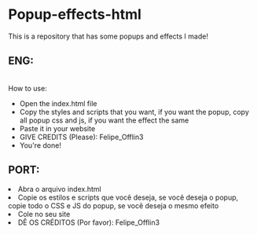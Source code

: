 # Popup-effects-html
This is a repository that has some popups and effects I made!



<h2>ENG:</h2> <br>
How to use: <br>
<ul>
  <li>Open the index.html file</li>
  <li>Copy the styles and scripts that you want, if you want the popup, copy all popup css and js, if you want the effect the same</li>
  <li>Paste it in your website</li>
  <li class="destaque">GIVE CREDITS (Please): Felipe_Offlin3</li>
  <li>You're done!</li>
</ul>

<h2>PORT:</h2
<ul>
  <li>Abra o arquivo index.html</li>
  <li>Copie os estilos e scripts que você deseja, se você deseja o popup, copie todo o CSS e JS do popup, se você deseja o mesmo efeito</li>
  <li>Cole no seu site</li>
  <li class="destaque">DÊ OS CRÉDITOS (Por favor): Felipe_Offlin3</li>
  <liÉ isso!</li>
</ul>
